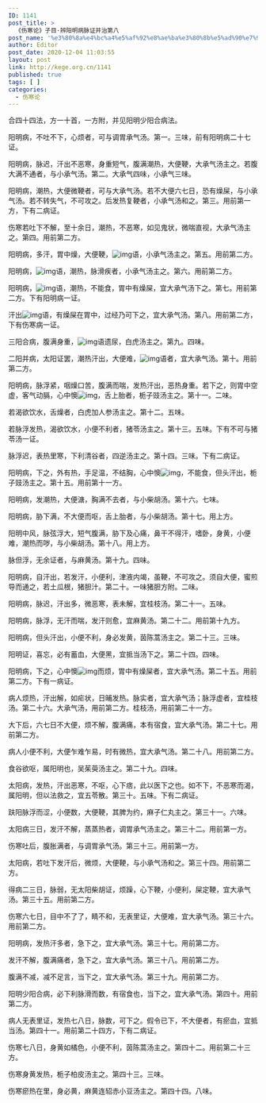 ```yaml
---
ID: 1141
post_title: >
  《伤寒论》子目·辨阳明病脉证并治第八
post_name: '%e3%80%8a%e4%bc%a4%e5%af%92%e8%ae%ba%e3%80%8b%e5%ad%90%e7%9b%ae%c2%b7%e8%be%a8%e9%98%b3%e6%98%8e%e7%97%85%e8%84%89%e8%af%81%e5%b9%b6%e6%b2%bb%e7%ac%ac%e5%85%ab'
author: Editor
post_date: 2020-12-04 11:03:55
layout: post
link: http://kege.org.cn/1141
published: true
tags: [ ]
categories:
  - 伤寒论
---
```

<!-- wp:paragraph -->
<p><span class="has-inline-color has-secondary-color">合四十四法，方一十首，一方附，并见阳明少阳合病法。</span></p>
<!-- /wp:paragraph -->

<!-- wp:paragraph -->
<p>阳明病，不吐不下，心烦者，可与调胃承气汤。第一。三味，前有阳明病二十七证。</p>
<!-- /wp:paragraph -->

<!-- wp:paragraph -->
<p>阳明病，脉迟，汗出不恶寒，身重短气，腹满潮热，大便鞕，大承气汤主之。若腹大满不通者，与小承气汤。第二。大承气四味，小承气三味。</p>
<!-- /wp:paragraph -->

<!-- wp:paragraph -->
<p>阳明病，潮热，大便微鞕者，可与大承气汤。若不大便六七日，恐有燥屎，与小承气汤。若不转失气，不可攻之。后发热复鞕者，小承气汤和之。第三。用前第一方，下有二病证。</p>
<!-- /wp:paragraph -->

<!-- wp:paragraph -->
<p>伤寒若吐下不解，至十余日，潮热，不恶寒，如见鬼状，微喘直视，大承气汤主之。第四。用前第二方。</p>
<!-- /wp:paragraph -->

<!-- wp:paragraph -->
<p>阳明病，多汗，胃中燥，大便鞕，<img alt="img" src="https://rwzyzs.ipmph.com/epub/5cc2a0c37d1edc32c10d411e/OEBPS/images/txt012_11.png">语，小承气汤主之。第五。用前第二方。</p>
<!-- /wp:paragraph -->

<!-- wp:paragraph -->
<p>阳明病，<img alt="img" src="https://rwzyzs.ipmph.com/epub/5cc2a0c37d1edc32c10d411e/OEBPS/images/txt012_12.png">语，潮热，脉滑疾者，小承气汤主之。第六。用前第二方。</p>
<!-- /wp:paragraph -->

<!-- wp:paragraph -->
<p>阳明病，<img alt="img" src="https://rwzyzs.ipmph.com/epub/5cc2a0c37d1edc32c10d411e/OEBPS/images/txt012_13.png">语，潮热，不能食，胃中有燥屎，宜大承气汤下之。第七。用前第二方。下有阳明病一证。</p>
<!-- /wp:paragraph -->

<!-- wp:paragraph -->
<p>汗出<img alt="img" src="https://rwzyzs.ipmph.com/epub/5cc2a0c37d1edc32c10d411e/OEBPS/images/txt012_14.png">语，有燥屎在胃中，过经乃可下之，宜大承气汤。第八。用前第二方，下有伤寒病一证。</p>
<!-- /wp:paragraph -->

<!-- wp:paragraph -->
<p>三阳合病，腹满身重，<img alt="img" src="https://rwzyzs.ipmph.com/epub/5cc2a0c37d1edc32c10d411e/OEBPS/images/txt012_15.png">语遗尿，白虎汤主之。第九。四味。</p>
<!-- /wp:paragraph -->

<!-- wp:paragraph -->
<p>二阳并病，太阳证罢，潮热汗出，大便难，<img alt="img" src="https://rwzyzs.ipmph.com/epub/5cc2a0c37d1edc32c10d411e/OEBPS/images/txt012_16.png">语者，宜大承气汤。第十。用前第二方。</p>
<!-- /wp:paragraph -->

<!-- wp:paragraph -->
<p>阳明病，脉浮紧，咽燥口苦，腹满而喘，发热汗出，恶热身重。若下之，则胃中空虚，客气动膈，心中懊<img alt="img" src="https://rwzyzs.ipmph.com/epub/5cc2a0c37d1edc32c10d411e/OEBPS/images/txt012_17.png">，舌上胎者，栀子豉汤主之。第十一。二味。</p>
<!-- /wp:paragraph -->

<!-- wp:paragraph -->
<p>若渴欲饮水，舌燥者，白虎加人参汤主之。第十二。五味。</p>
<!-- /wp:paragraph -->

<!-- wp:paragraph -->
<p>若脉浮发热，渴欲饮水，小便不利者，猪苓汤主之。第十三。五味。下有不可与猪苓汤一证。</p>
<!-- /wp:paragraph -->

<!-- wp:paragraph -->
<p>脉浮迟，表热里寒，下利清谷者，四逆汤主之。第十四。三味。下有二病证。</p>
<!-- /wp:paragraph -->

<!-- wp:paragraph -->
<p>阳明病，下之，外有热，手足温，不结胸，心中懊<img alt="img" src="https://rwzyzs.ipmph.com/epub/5cc2a0c37d1edc32c10d411e/OEBPS/images/txt012_18.png">，不能食，但头汗出，栀子豉汤主之。第十五。用前第十一方。</p>
<!-- /wp:paragraph -->

<!-- wp:paragraph -->
<p>阳明病，发潮热，大便溏，胸满不去者，与小柴胡汤。第十六。七味。</p>
<!-- /wp:paragraph -->

<!-- wp:paragraph -->
<p>阳明病，胁下满，不大便而呕，舌上胎者，与小柴胡汤。第十七。用上方。</p>
<!-- /wp:paragraph -->

<!-- wp:paragraph -->
<p>阳明中风，脉弦浮大，短气腹满，胁下及心痛，鼻干不得汗，嗜卧，身黄，小便难，潮热而哕，与小柴胡汤。第十八。用上方。</p>
<!-- /wp:paragraph -->

<!-- wp:paragraph -->
<p>脉但浮，无余证者，与麻黄汤。第十九。四味。</p>
<!-- /wp:paragraph -->

<!-- wp:paragraph -->
<p>阳明病，自汗出，若发汗，小便利，津液内竭，虽鞕，不可攻之。须自大便，蜜煎导而通之，若土瓜根，猪胆汁。第二十。一味猪胆方附。二味。</p>
<!-- /wp:paragraph -->

<!-- wp:paragraph -->
<p>阳明病，脉迟，汗出多，微恶寒，表未解，宜桂枝汤。第二十一。五味。</p>
<!-- /wp:paragraph -->

<!-- wp:paragraph -->
<p>阳明病，脉浮，无汗而喘，发汗则愈，宜麻黄汤。第二十二。用前第十九方。</p>
<!-- /wp:paragraph -->

<!-- wp:paragraph -->
<p>阳明病，但头汗出，小便不利，身必发黄，茵陈蒿汤主之。第二十三。三味。</p>
<!-- /wp:paragraph -->

<!-- wp:paragraph -->
<p>阳明证，喜忘，必有蓄血，大便黑，宜抵当汤下之。第二十四。四味。</p>
<!-- /wp:paragraph -->

<!-- wp:paragraph -->
<p>阳明病，下之，心中懊<img alt="img" src="https://rwzyzs.ipmph.com/epub/5cc2a0c37d1edc32c10d411e/OEBPS/images/txt012_19.png">而烦，胃中有燥屎者，宜大承气汤。第二十五。用前第二方。下有一病证。</p>
<!-- /wp:paragraph -->

<!-- wp:paragraph -->
<p>病人烦热，汗出解，如疟状，日晡发热。脉实者，宜大承气汤；脉浮虚者，宜桂枝汤。第二十六。大承气汤，用前第二方。桂枝汤，用前第二十一方。</p>
<!-- /wp:paragraph -->

<!-- wp:paragraph -->
<p>大下后，六七日不大便，烦不解，腹满痛，本有宿食，宜大承气汤。第二十七。用前第二方。</p>
<!-- /wp:paragraph -->

<!-- wp:paragraph -->
<p>病人小便不利，大便乍难乍易，时有微热，宜大承气汤。第二十八。用前第二方。</p>
<!-- /wp:paragraph -->

<!-- wp:paragraph -->
<p>食谷欲呕，属阳明也，吴茱萸汤主之。第二十九。四味。</p>
<!-- /wp:paragraph -->

<!-- wp:paragraph -->
<p>太阳病，发热，汗出恶寒，不呕，心下痞，此以医下之也。如不下，不恶寒而渴，属阳明，但以法救之，宜五苓散。第三十。五味。下有二病证。</p>
<!-- /wp:paragraph -->

<!-- wp:paragraph -->
<p>趺阳脉浮而涩，小便数，大便鞕，其脾为约，麻子仁丸主之。第三十一。六味。</p>
<!-- /wp:paragraph -->

<!-- wp:paragraph -->
<p>太阳病三日，发汗不解，蒸蒸热者，调胃承气汤主之。第三十二。用前第一方。</p>
<!-- /wp:paragraph -->

<!-- wp:paragraph -->
<p>伤寒吐后，腹胀满者，与调胃承气汤。第三十三。用前第一方。</p>
<!-- /wp:paragraph -->

<!-- wp:paragraph -->
<p>太阳病，若吐下发汗后，微烦，大便鞕，与小承气汤和之。第三十四。用前第二方。</p>
<!-- /wp:paragraph -->

<!-- wp:paragraph -->
<p>得病二三日，脉弱，无太阳柴胡证，烦躁，心下鞕，小便利，屎定鞕，宜大承气汤。第三十五。用前第二方。</p>
<!-- /wp:paragraph -->

<!-- wp:paragraph -->
<p>伤寒六七日，目中不了了，睛不和，无表里证，大便难，宜大承气汤。第三十六。用前第二方。</p>
<!-- /wp:paragraph -->

<!-- wp:paragraph -->
<p>阳明病，发热汗多者，急下之，宜大承气汤。第三十七。用前第二方。</p>
<!-- /wp:paragraph -->

<!-- wp:paragraph -->
<p>发汗不解，腹满痛者，急下之，宜大承气汤。第三十八。用前第二方。</p>
<!-- /wp:paragraph -->

<!-- wp:paragraph -->
<p>腹满不减，减不足言，当下之，宜大承气汤。第三十九。用前第二方。</p>
<!-- /wp:paragraph -->

<!-- wp:paragraph -->
<p>阳明少阳合病，必下利脉滑而数，有宿食也，当下之，宜大承气汤。第四十。用前第二方。</p>
<!-- /wp:paragraph -->

<!-- wp:paragraph -->
<p>病人无表里证，发热七八日，脉数，可下之。假令已下，不大便者，有瘀血，宜抵当汤。第四十一。用前第二十四方，下有二病证。</p>
<!-- /wp:paragraph -->

<!-- wp:paragraph -->
<p>伤寒七八日，身黄如橘色，小便不利，茵陈蒿汤主之。第四十二。用前第二十三方。</p>
<!-- /wp:paragraph -->

<!-- wp:paragraph -->
<p>伤寒身黄发热，栀子柏皮汤主之。第四十三。三味。</p>
<!-- /wp:paragraph -->

<!-- wp:paragraph -->
<p>伤寒瘀热在里，身必黄，麻黄连轺赤小豆汤主之。第四十四。八味。</p>
<!-- /wp:paragraph -->